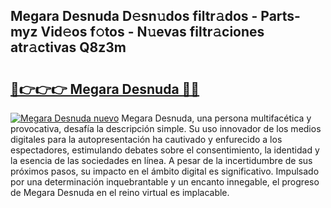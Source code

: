 ## Megara Desnuda D𝚎sn𝚞dos filtr𝚊dos - Parts-myz Vid𝚎os f𝚘tos - N𝚞evas filtr𝚊ciones atr𝚊ctivas Q8z3m

# <h2><a href="http://mbbk2d.tromn.icu/?c=Megara+Desnuda">🔗👉👉👉 Megara Desnuda 🔗🔗</a></h2>

[![Megara Desnuda nuevo](https://i.imgur.com/pEAQMta.gif)](http://mbbk2d.tromn.icu/?c=Megara+Desnuda)
Megara Desnuda, una persona multifacética y provocativa, desafía la descripción simple. Su uso innovador de los medios digitales para la autopresentación ha cautivado y enfurecido a los espectadores, estimulando debates sobre el consentimiento, la identidad y la esencia de las sociedades en línea. A pesar de la incertidumbre de sus próximos pasos, su impacto en el ámbito digital es significativo. Impulsado por una determinación inquebrantable y un encanto innegable, el progreso de Megara Desnuda en el reino virtual es implacable.
